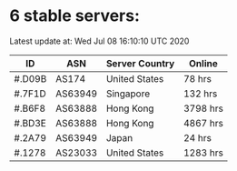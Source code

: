 # 6 stable servers:

Latest update at: Wed Jul 08 16:10:10 UTC 2020

| ID | ASN | Server Country | Online |
| -- | --- | -------------- | ------ |
| #.D09B | AS174 | United States | 78 hrs |
| #.7F1D | AS63949 | Singapore | 132 hrs |
| #.B6F8 | AS63888 | Hong Kong | 3798 hrs |
| #.BD3E | AS63888 | Hong Kong | 4867 hrs |
| #.2A79 | AS63949 | Japan | 24 hrs |
| #.1278 | AS23033 | United States | 1283 hrs |

